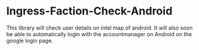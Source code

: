 Ingress-Faction-Check-Android
=============================

This library will check user details on intel map of android. It will also soon be able to automatically login with the accountmanager on Android on the google login page.
